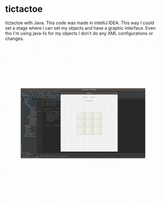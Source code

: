 # tictactoe
tictactoe with Java.
This code was made in intelliJ IDEA. This way I could set a stage where I can set my objects and have a graphic interface.
Even tho I'm using java-fx for my objects I don't do any XML configurations or changes.

![](image/gif-tictactoe-java.gif)
